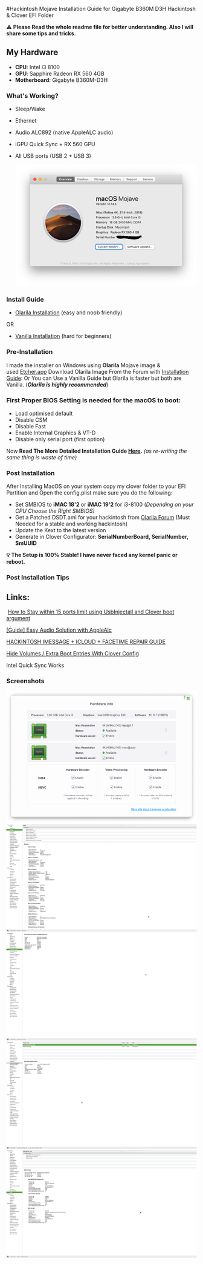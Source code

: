 
#Hackintosh Mojave Installation Guide for Gigabyte B360M D3H Hackintosh & Clover EFI Folder

⚠️  **Please Read the whole readme file for better understanding. Also I will share some tips and tricks.**

## **My  Hardware**

- **CPU**: Intel i3 8100
- **GPU**: Sapphire Radeon RX 560 4GB
- **Motherboard**: Gigabyte B360M-D3H

### **What's Working?**

- Sleep/Wake
- Ethernet
- Audio ALC892 (native AppleALC audio)
- iGPU Quick Sync + RX 560 GPU
- All USB ports (USB 2 + USB 3)

    ![](/Screenshots/about.png)

### **Install Guide**

- [Olarila Installation](https://olarila.com/forum/viewforum.php?f=50) (easy and noob friendly)

OR

- [Vanilla Installation](https://hackintosh.gitbook.io/-r-hackintosh-vanilla-desktop-guide/) (hard for beginners)

### Pre-Installation

I made the installer on Windows using **Olarila** Mojave image & used [Etcher.app](https://www.balena.io/etcher/) Download Olarila Image From the Forum with [Installation Guide](http://olarila.com/forum/viewtopic.php?f=51&t=6743): Or You can Use a Vanilla Guide but Olarila is faster but both are Vanilla. (***Olarila is highly recommended***)

### First Proper BIOS Setting is needed for the macOS to boot:

- Load optimised default
- Disable CSM
- Disable Fast
- Enable Internal Graphics & VT-D
- Disable only serial port (first option)

Now **Read The More Detailed Installation Guide [Here](https://olarila.com/forum/viewtopic.php?f=50&t=8685).** *(as re-writing the same thing is waste of time)*

### Post Installation

After Installing MacOS on your system copy my clover folder to your EFI Partition and Open the config.plist make sure you do the following:

- Set SMBIOS to **iMAC 18'2** or **iMAC 19'2** for i3-8100 (*Depending on your CPU Choose the Right SMBIOS)*
- Get a Patched DSDT.aml for your hackintosh from [Olarila Forum](https://olarila.com/forum/viewtopic.php?t=6401) (Must Needed for a stable and working hackintosh)
- Update the Kext to the latest version
- Generate  in Clover Configurator: **SerialNumberBoard, SerialNumber, SmUUID**

**💡 The Setup is 100% Stable! I have never faced any kernel panic or reboot.**

### Post Installation Tips

## Links:

 [How to Stay within 15 ports limit using UsbInjectall and Clover boot argument](https://olarila.com/forum/viewtopic.php?f=79&t=7370&fbclid=IwAR0aba59fTABiOx2hLesroLLHOTl8rAQQwQ-d0bpPm4LZ3UNovBrGdjyEb8)

[[Guide] Easy Audio Solution with AppleAlc](https://olarila.com/forum/viewtopic.php?f=28&t=9788)

[HACKINTOSH IMESSAGE + ICLOUD + FACETIME REPAIR GUIDE](https://hackintosher.com/guides/quick-fixes-facetime-icloud-imessage-hackintosh-not-working/)

[Hide Volumes / Extra Boot Entries With Clover Config](https://olarila.com/forum/viewtopic.php?f=28&t=7451#p66199)


Intel Quick Sync Works
### Screenshots

![Quick Sync](/Screenshots/quicsync.png)
![Audio](/Screenshots/audio.png)
![Ethernet](/Screenshots/ethernet.png)
![Graphics](/Screenshots/graphics.png)
![USB 3](/Screenshots/usb.png)
